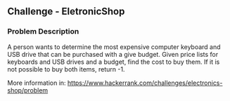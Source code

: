 ## Challenge - EletronicShop

### Problem Description
A person wants to determine the most expensive computer keyboard and USB drive that can be purchased with a give budget. Given price lists for keyboards and USB drives and a budget, find the cost to buy them. If it is not possible to buy both items, return -1.

More information in: https://www.hackerrank.com/challenges/electronics-shop/problem